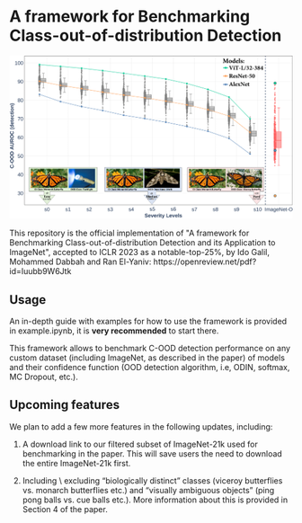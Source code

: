 # A framework for Benchmarking Class-out-of-distribution Detection
<p align="center">
  <img src="https://github.com/mdabbah/COOD_benchmarking/blob/main/degredation_graph_paper.png">
</p>
This repository is the official implementation of "A framework for Benchmarking Class-out-of-distribution Detection and its Application to ImageNet", accepted to ICLR 2023 as a notable-top-25%, by Ido Galil, Mohammed Dabbah and Ran El-Yaniv:
https://openreview.net/pdf?id=Iuubb9W6Jtk


## Usage
An in-depth guide with examples for how to use the framework is provided in example.ipynb, it is **very recommended** to start there.

This framework allows to benchmark C-OOD detection performance on any custom dataset (including ImageNet, as described in the paper) of models and their confidence function (OOD detection algorithm, i.e, ODIN, softmax, MC Dropout, etc.).

## Upcoming features
We plan to add a few more features in the following updates, including:

1. A download link to our filtered subset of ImageNet-21k used for benchmarking in the paper. This will save users the need to download the entire ImageNet-21k first.

2. Including \ excluding “biologically distinct” classes (viceroy butterflies vs. monarch butterflies etc.) and “visually ambiguous objects” (ping pong balls vs. cue balls etc.). More information about this is provided in Section 4 of the paper.
